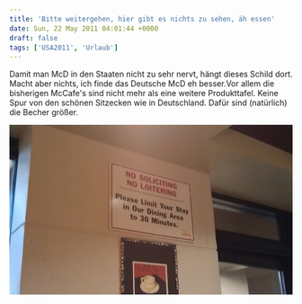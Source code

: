 ```yaml
---
title: 'Bitte weitergehen, hier gibt es nichts zu sehen, äh essen'
date: Sun, 22 May 2011 04:01:44 +0000
draft: false
tags: ['USA2011', 'Urlaub']
---
```


Damit man McD in den Staaten nicht zu sehr nervt, hängt dieses Schild dort. Macht aber nichts, ich finde das Deutsche McD eh besser.Vor allem die bisherigen McCafe's sind nicht mehr als eine weitere Produkttafel. Keine Spur von den schönen Sitzecken wie in Deutschland. Dafür sind (natürlich) die Becher größer.

![Imag0071](/urlaub11to15-images/11/imag0071-scaled-1000.jpg?w=300)